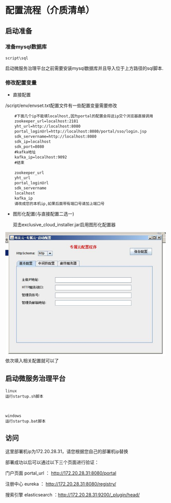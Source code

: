 # 配置流程（介质清单）

## 启动准备

### 准备mysql数据库

	script\sql

启动微服务治理平台之前需要安装mysql数据库并且导入位于上方路径的sql脚本.

### 修改配置变量

- 直接配置

 /script/env/envset.txt配置文件有一些配置变量需要修改

		#下面几个ip不能填localhost,因为portal的配置会将这ip交个浏览器直接调用
		zookeeper_url=localhost:2181
		yht_url=http://localhost:8080
		portal_loginUrl=http://localhost:8080/portal/sso/login.jsp
		sdk_servername=http://localhost:8080
		sdk_ip=localhost
		sdk_port=8080
		#kafka地址
		kafka_ip=localhost:9092
		#结束

		zookeeper_url
		yht_url
		portal_loginUrl
		sdk_servername
		localhost
		kafka_ip
		请改成您的本机ip,如果后面带有端口号请加上端口号

- 图形化配置(与直接配置二选一)
	
	双击exclusive_cloud_installer.jar启用图形化配置器

![](image/fig1.jpg)
	依次填入相关配置就可以了



## 启动微服务治理平台
	
	linux
	运行startup.sh脚本
</br>

	windows
	运行startup.bat脚本

## 访问

这里部署机ip为172.20.28.31，请您根据您自己的部署机ip替换

部署成功以后可以通过以下三个页面进行验证：

门户页面 portal_url ： http://172.20.28.31:8080/portal

注册中心 eureka ： http://172.20.28.31:8080/registry/

搜索引擎 elasticsearch ：http://172.20.28.31:9200/_plugin/head/
